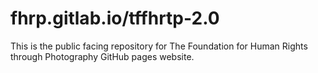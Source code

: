 # fhrp.gitlab.io/tffhrtp-2.0

This is the public facing repository for The Foundation for Human Rights through Photography
GitHub pages website.
